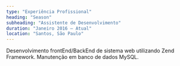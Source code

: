 ```yaml
---
type: "Experiência Profissional"
heading: "Season"
subheading: "Assistente de Desenvolvimento"
duration: "Janeiro 2016 – Atual"
location: "Santos, São Paulo"
---
```


Desenvolvimento frontEnd/BackEnd de sistema web utilizando Zend Framework. 
Manutenção em  banco de dados MySQL.
